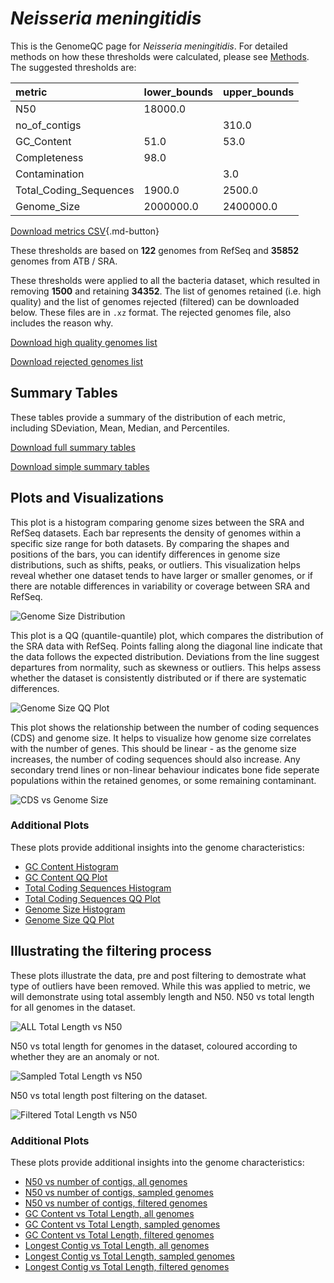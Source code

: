 # *Neisseria meningitidis*

This is the GenomeQC page for *Neisseria meningitidis*. For detailed methods on how these thresholds were calculated, please see [Methods](../../methods.md).
The suggested thresholds are: 

| metric                 | lower_bounds   | upper_bounds   |
|:-----------------------|:---------------|:---------------|
| N50                    | 18000.0        |                |
| no_of_contigs          |                | 310.0          |
| GC_Content             | 51.0           | 53.0           |
| Completeness           | 98.0           |                |
| Contamination          |                | 3.0            |
| Total_Coding_Sequences | 1900.0         | 2500.0         |
| Genome_Size            | 2000000.0      | 2400000.0      |

[Download metrics CSV](Neisseria_meningitidis_metrics.csv){.md-button}


These thresholds are based on **122** genomes from RefSeq and **35852** genomes from ATB / SRA.

These thresholds were applied to all the bacteria dataset, which resulted in removing **1500** and retaining **34352**.
The list of genomes retained (i.e. high quality) and the list of genomes rejected (filtered) can be downloaded below. These files are in `.xz` format. The rejected genomes file, also includes the reason why.

[Download high quality genomes list](Neisseria_meningitidis_high_quality_genomes.csv.xz)


[Download rejected genomes list](Neisseria_meningitidis_filtered_out_genomes.csv.xz)



## Summary Tables
These tables provide a summary of the distribution of each metric, including SDeviation, Mean, Median, and Percentiles.

[Download full summary tables](summary.csv)

[Download simple summary tables](selected_summary.csv)

## Plots and Visualizations

This plot is a histogram comparing genome sizes between the SRA and RefSeq datasets. Each bar represents the density of genomes within a specific size range for both datasets. By comparing the shapes and positions of the bars, you can identify differences in genome size distributions, such as shifts, peaks, or outliers. This visualization helps reveal whether one dataset tends to have larger or smaller genomes, or if there are notable differences in variability or coverage between SRA and RefSeq.

![Genome Size Distribution](Genome_Size_refseq_histogram_kde.png)

This plot is a QQ (quantile-quantile) plot, which compares the distribution of the SRA data with RefSeq. Points falling along the diagonal line indicate that the data follows the expected distribution. Deviations from the line suggest departures from normality, such as skewness or outliers. This helps assess whether the dataset is consistently distributed or if there are systematic differences.

![Genome Size QQ Plot](Genome_Size_refseq_qqplot.png)

This plot shows the relationship between the number of coding sequences (CDS) and genome size. It helps to visualize how genome size correlates with the number of genes. This should be linear - as the genome size increases, the number of coding sequences should also increase. Any secondary trend lines or non-linear behaviour indicates bone fide seperate populations within the retained genomes, or some remaining contaminant. 

![CDS vs Genome Size](Neisseria_meningitidis_CDS_vs_Genome_Size.png)

### Additional Plots

These plots provide additional insights into the genome characteristics:

- [GC Content Histogram](GC_Content_refseq_histogram_kde.png)
- [GC Content QQ Plot](GC_Content_refseq_qqplot.png)
- [Total Coding Sequences Histogram](Total_Coding_Sequences_refseq_histogram_kde.png)
- [Total Coding Sequences QQ Plot](Total_Coding_Sequences_refseq_qqplot.png)
- [Genome Size Histogram](Genome_Size_refseq_histogram_kde.png)
- [Genome Size QQ Plot](Genome_Size_refseq_qqplot.png)
## Illustrating the filtering process
These plots illustrate the data, pre and post filtering to demostrate what type of outliers have been removed. While this was applied to metric, we will demonstrate using total assembly length and N50.
N50 vs total length for all genomes in the dataset.

![ALL Total Length vs N50](Neisseria_meningitidis_all_total_length_N50.png)

N50 vs total length for genomes in the dataset, coloured according to whether they are an anomaly or not.

![Sampled Total Length vs N50](Neisseria_meningitidis_sample_total_length_N50.png)

N50 vs total length post filtering on the dataset.

![Filtered Total Length vs N50](Neisseria_meningitidis_filt_total_length_N50.png)

### Additional Plots

These plots provide additional insights into the genome characteristics:

- [N50 vs number of contigs, all genomes](Neisseria_meningitidis_all_N50_number.png)
- [N50 vs number of contigs, sampled genomes](Neisseria_meningitidis_sample_N50_number.png)
- [N50 vs number of contigs, filtered genomes](Neisseria_meningitidis_filt_N50_number.png)
- [GC Content vs Total Length, all genomes](Neisseria_meningitidis_all_total_length_GC_Content.png)
- [GC Content vs Total Length, sampled genomes](Neisseria_meningitidis_sample_total_length_GC_Content.png)
- [GC Content vs Total Length, filtered genomes](Neisseria_meningitidis_filt_total_length_GC_Content.png)
- [Longest Contig vs Total Length, all genomes](Neisseria_meningitidis_all_total_length_longest.png)
- [Longest Contig vs Total Length, sampled genomes](Neisseria_meningitidis_sample_total_length_longest.png)
- [Longest Contig vs Total Length, filtered genomes](Neisseria_meningitidis_filt_total_length_longest.png)
